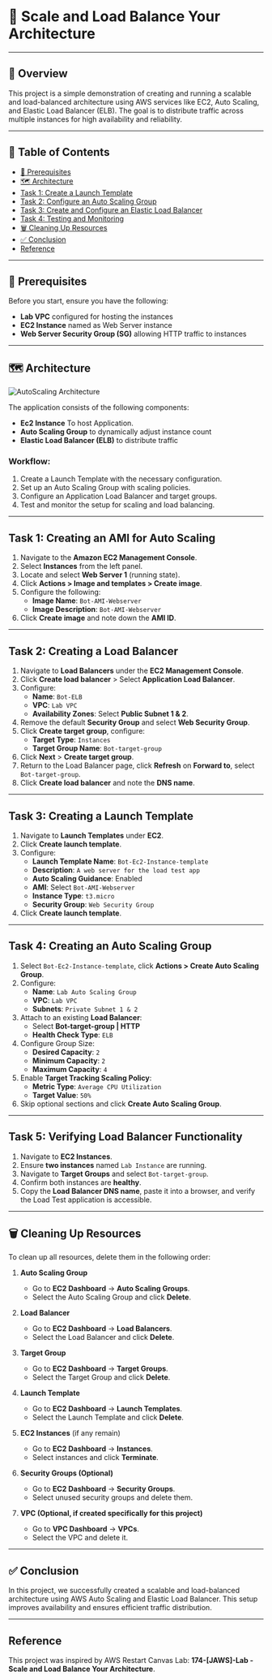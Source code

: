 # 🚀 Scale and Load Balance Your Architecture

---

## 📖 Overview

This project is a simple demonstration of creating and running a scalable and load-balanced architecture using AWS services like EC2, Auto Scaling, and Elastic Load Balancer (ELB). The goal is to distribute traffic across multiple instances for high availability and reliability.

---

## 📑 Table of Contents

- [🔑 Prerequisites](#-prerequisites)
- [🗺️ Architecture](#-architecture)
- [Task 1: Create a Launch Template](#task-1-create-a-launch-template)
- [Task 2: Configure an Auto Scaling Group](#task-2-configure-an-auto-scaling-group)
- [Task 3: Create and Configure an Elastic Load Balancer](#task-3-create-and-configure-an-elastic-load-balancer)
- [Task 4: Testing and Monitoring](#task-4-testing-and-monitoring)
- [🗑️ Cleaning Up Resources](#-cleaning-up-resources)
- [✅ Conclusion](#-conclusion)
- [Reference](#reference)

---

## 🔑 Prerequisites
Before you start, ensure you have the following:

- **Lab VPC** configured for hosting the instances
- **EC2 Instance** named as Web Server instance
- **Web Server Security Group (SG)** allowing HTTP traffic to instances

---

## 🗺️ Architecture
![AutoScaling Architecture](https://github.com/user-attachments/assets/eabe30d8-5bf7-43af-a8d6-efd4e074c28e)

The application consists of the following components:
- **Ec2 Instance** To host Application.
- **Auto Scaling Group** to dynamically adjust instance count
- **Elastic Load Balancer (ELB)** to distribute traffic

### Workflow:
1. Create a Launch Template with the necessary configuration.
2. Set up an Auto Scaling Group with scaling policies.
3. Configure an Application Load Balancer and target groups.
4. Test and monitor the setup for scaling and load balancing.

---

## Task 1: Creating an AMI for Auto Scaling
1. Navigate to the **Amazon EC2 Management Console**.
2. Select **Instances** from the left panel.
3. Locate and select **Web Server 1** (running state).
4. Click **Actions > Image and templates > Create image**.
5. Configure the following:
   - **Image Name**: `Bot-AMI-Webserver`
   - **Image Description**: `Bot-AMI-Webserver`
6. Click **Create image** and note down the **AMI ID**.

---

## Task 2: Creating a Load Balancer
1. Navigate to **Load Balancers** under the **EC2 Management Console**.
2. Click **Create load balancer** > Select **Application Load Balancer**.
3. Configure:
   - **Name**: `Bot-ELB`
   - **VPC**: `Lab VPC`
   - **Availability Zones**: Select **Public Subnet 1 & 2**.
4. Remove the default **Security Group** and select **Web Security Group**.
5. Click **Create target group**, configure:
   - **Target Type**: `Instances`
   - **Target Group Name**: `Bot-target-group`
6. Click **Next** > **Create target group**.
7. Return to the Load Balancer page, click **Refresh** on **Forward to**, select `Bot-target-group`.
8. Click **Create load balancer** and note the **DNS name**.

---

## Task 3: Creating a Launch Template
1. Navigate to **Launch Templates** under **EC2**.
2. Click **Create launch template**.
3. Configure:
   - **Launch Template Name**: `Bot-Ec2-Instance-template`
   - **Description**: `A web server for the load test app`
   - **Auto Scaling Guidance**: Enabled
   - **AMI**: Select `Bot-AMI-Webserver`
   - **Instance Type**: `t3.micro`
   - **Security Group**: `Web Security Group`
4. Click **Create launch template**.

---

## Task 4: Creating an Auto Scaling Group
1. Select `Bot-Ec2-Instance-template`, click **Actions > Create Auto Scaling Group**.
2. Configure:
   - **Name**: `Lab Auto Scaling Group`
   - **VPC**: `Lab VPC`
   - **Subnets**: `Private Subnet 1 & 2`
3. Attach to an existing **Load Balancer**:
   - Select **Bot-target-group | HTTP**
   - **Health Check Type**: `ELB`
4. Configure Group Size:
   - **Desired Capacity**: `2`
   - **Minimum Capacity**: `2`
   - **Maximum Capacity**: `4`
5. Enable **Target Tracking Scaling Policy**:
   - **Metric Type**: `Average CPU Utilization`
   - **Target Value**: `50%`
6. Skip optional sections and click **Create Auto Scaling Group**.

---

## Task 5: Verifying Load Balancer Functionality
1. Navigate to **EC2 Instances**.
2. Ensure **two instances** named `Lab Instance` are running.
3. Navigate to **Target Groups** and select `Bot-target-group`.
4. Confirm both instances are **healthy**.
5. Copy the **Load Balancer DNS name**, paste it into a browser, and verify the Load Test application is accessible.

---


## 🗑️ Cleaning Up Resources

To clean up all resources, delete them in the following order:

1. **Auto Scaling Group**
   - Go to **EC2 Dashboard** → **Auto Scaling Groups**.
   - Select the Auto Scaling Group and click **Delete**.

2. **Load Balancer**
   - Go to **EC2 Dashboard** → **Load Balancers**.
   - Select the Load Balancer and click **Delete**.

3. **Target Group**
   - Go to **EC2 Dashboard** → **Target Groups**.
   - Select the Target Group and click **Delete**.

4. **Launch Template**
   - Go to **EC2 Dashboard** → **Launch Templates**.
   - Select the Launch Template and click **Delete**.

5. **EC2 Instances** (if any remain)
   - Go to **EC2 Dashboard** → **Instances**.
   - Select instances and click **Terminate**.

6. **Security Groups (Optional)**
   - Go to **EC2 Dashboard** → **Security Groups**.
   - Select unused security groups and delete them.

7. **VPC (Optional, if created specifically for this project)**
   - Go to **VPC Dashboard** → **VPCs**.
   - Select the VPC and delete it.

---

## ✅ Conclusion

In this project, we successfully created a scalable and load-balanced architecture using AWS Auto Scaling and Elastic Load Balancer. This setup improves availability and ensures efficient traffic distribution.

---

## Reference

This project was inspired by AWS Restart Canvas Lab: **174-[JAWS]-Lab - Scale and Load Balance Your Architecture**.
